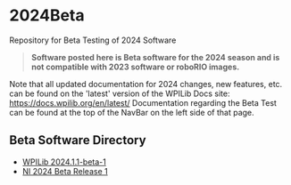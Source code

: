 # 2024Beta
Repository for Beta Testing of 2024 Software

>**Software posted here is Beta software for the 2024 season and is not compatible with 2023 software or roboRIO images.**

Note that all updated documentation for 2024 changes, new features, etc. can be found on the 'latest' version of the WPILib Docs site: https://docs.wpilib.org/en/latest/ Documentation regarding the Beta Test can be found at the top of the NavBar on the left side of that page.

## Beta Software Directory

* [WPILib 2024.1.1-beta-1](https://github.com/wpilibsuite/allwpilib/releases/tag/v2024.1.1-beta-1)
* [NI 2024 Beta Release 1](https://github.com/wpilibsuite/2024Beta/releases/tag/ni-beta-1)

